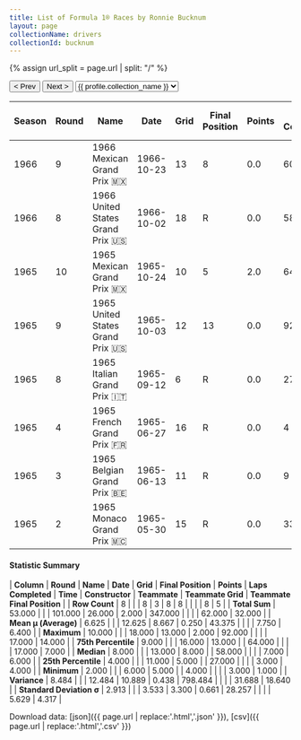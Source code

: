 ```yaml
---
title: List of Formula 1® Races by Ronnie Bucknum
layout: page
collectionName: drivers
collectionId: bucknum
---
```


{% assign url_split = page.url | split: "/" %}
<div id="collection-navigation">
<button onclick="selector.options[selector.selectedIndex-1].value && (window.location = selector.options[selector.selectedIndex-1].value);">&lt; Prev</button>
<button onclick="selector.options[selector.selectedIndex+1].value && (window.location = selector.options[selector.selectedIndex+1].value);">Next &gt;</button>
<select id="selector" onchange="this.options[this.selectedIndex].value && (window.location = this.options[this.selectedIndex].value);">
  {% for collectionId in site.data[page.collectionName].refs %}
    {% if collectionId == page.collectionId %}
      {% assign selected = "selected" %}
    {% else %}
      {% assign selected = "" %}
    {% endif %}
    {% assign profile = site.data[page.collectionName][collectionId].profile %}
    <option value="/f1/{{ page.collectionName }}/{{ collectionId }}/{{ url_split[4] }}" {{ selected }}>{{ profile.collection_name }}</option>
  {% endfor %}
</select>
</div>

| Season | Round | Name | Date | Grid | Final Position | Points | Laps Completed | Time | Constructor | Teammate | Teammate Grid | Teammate Final Position |
|--|--|--|--|--|--|--|--|--|--|--|--|--|
| 1966 | 9 | 1966 Mexican Grand Prix 🇲🇽 | 1966-10-23 | 13 | 8 | 0.0 | 60 |   | Honda 🇯🇵 | [Richie Ginther 🇺🇸](/f1/drivers/ginther) | 3 | 4 |
| 1966 | 8 | 1966 United States Grand Prix 🇺🇸 | 1966-10-02 | 18 | R | 0.0 | 58 |   | Honda 🇯🇵 | [Richie Ginther 🇺🇸](/f1/drivers/ginther) | 8 | N |
| 1965 | 10 | 1965 Mexican Grand Prix 🇲🇽 | 1965-10-24 | 10 | 5 | 2.0 | 64 |   | Honda 🇯🇵 | [Richie Ginther 🇺🇸](/f1/drivers/ginther) | 3 | 1 |
| 1965 | 9 | 1965 United States Grand Prix 🇺🇸 | 1965-10-03 | 12 | 13 | 0.0 | 92 |   | Honda 🇯🇵 | [Richie Ginther 🇺🇸](/f1/drivers/ginther) | 3 | 7 |
| 1965 | 8 | 1965 Italian Grand Prix 🇮🇹 | 1965-09-12 | 6 | R | 0.0 | 27 |   | Honda 🇯🇵 | [Richie Ginther 🇺🇸](/f1/drivers/ginther) | 17 | 14 |
| 1965 | 4 | 1965 French Grand Prix 🇫🇷 | 1965-06-27 | 16 | R | 0.0 | 4 |   | Honda 🇯🇵 | [Richie Ginther 🇺🇸](/f1/drivers/ginther) | 7 | R |
| 1965 | 3 | 1965 Belgian Grand Prix 🇧🇪 | 1965-06-13 | 11 | R | 0.0 | 9 |   | Honda 🇯🇵 | [Richie Ginther 🇺🇸](/f1/drivers/ginther) | 4 | 6 |
| 1965 | 2 | 1965 Monaco Grand Prix 🇲🇨 | 1965-05-30 | 15 | R | 0.0 | 33 |   | Honda 🇯🇵 | [Richie Ginther 🇺🇸](/f1/drivers/ginther) | 17 | R |

#### Statistic Summary

| **Column** | **Round** | **Name** | **Date** | **Grid** | **Final Position** | **Points** | **Laps Completed** | **Time** | **Constructor** | **Teammate** | **Teammate Grid** | **Teammate Final Position** |
| **Row Count** | 8 |  |  | 8 | 3 | 8 | 8 |  |  |  | 8 | 5 |
| **Total Sum** | 53.000 |  |  | 101.000 | 26.000 | 2.000 | 347.000 |  |  |  | 62.000 | 32.000 |
| **Mean μ (Average)** | 6.625 |  |  | 12.625 | 8.667 | 0.250 | 43.375 |  |  |  | 7.750 | 6.400 |
| **Maximum** | 10.000 |  |  | 18.000 | 13.000 | 2.000 | 92.000 |  |  |  | 17.000 | 14.000 |
| **75th Percentile** | 9.000 |  |  | 16.000 | 13.000 |  | 64.000 |  |  |  | 17.000 | 7.000 |
| **Median** | 8.000 |  |  | 13.000 | 8.000 |  | 58.000 |  |  |  | 7.000 | 6.000 |
| **25th Percentile** | 4.000 |  |  | 11.000 | 5.000 |  | 27.000 |  |  |  | 3.000 | 4.000 |
| **Minimum** | 2.000 |  |  | 6.000 | 5.000 |  | 4.000 |  |  |  | 3.000 | 1.000 |
| **Variance** | 8.484 |  |  | 12.484 | 10.889 | 0.438 | 798.484 |  |  |  | 31.688 | 18.640 |
| **Standard Deviation σ** | 2.913 |  |  | 3.533 | 3.300 | 0.661 | 28.257 |  |  |  | 5.629 | 4.317 |

Download data: [json]({{ page.url | replace:'.html','.json' }}), [csv]({{ page.url | replace:'.html','.csv' }})
